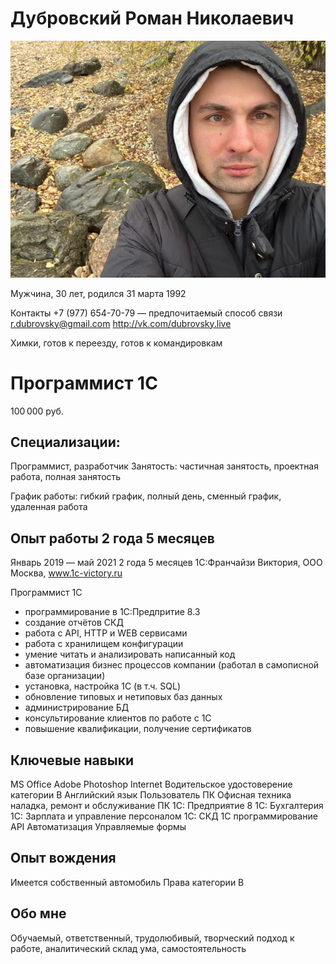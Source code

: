 # Дубровский Роман Николаевич

![](img/my_photo.jpg)

Мужчина, 30 лет, родился 31 марта 1992

Контакты
 +7 (977) 654-70-79 — предпочитаемый способ связи
r.dubrovsky@gmail.com
http://vk.com/dubrovsky.live

Химки, готов к переезду, готов к командировкам

# Программист 1C

100 000 руб.

## Специализации:
Программист, разработчик
Занятость: частичная занятость, проектная работа, полная занятость

График работы: гибкий график, полный день, сменный график, удаленная работа

## Опыт работы 2 года 5 месяцев

Январь 2019 — май 2021
2 года 5 месяцев
1С:Франчайзи Виктория, ООО
Москва, www.1c-victory.ru

Программист 1С
- программирование в 1С:Предпритие 8.3
- создание отчётов СКД
- работа с API, HTTP и WEB сервисами
- работа с хранилищем конфигурации
- умение читать и анализировать написанный код
- автоматизация бизнес процессов компании (работал в самописной базе организации)
- установка, настройка 1С (в т.ч. SQL)
- обновление типовых и нетиповых баз данных
- администрирование БД
- консультирование клиентов по работе с 1С
- повышение квалификации, получение сертификатов

## Ключевые навыки

MS Office
Adobe Photoshop
Internet
Водительское удостоверение категории B
Английский язык
Пользователь ПК
Офисная техника
наладка, ремонт и обслуживание ПК
1С: Предприятие 8
1C: Бухгалтерия
1С: Зарплата и управление персоналом
1С: СКД
1С программирование
API
Автоматизация
Управляемые формы

## Опыт вождения
Имеется собственный автомобиль
Права категории B

## Обо мне
Обучаемый, ответственный, трудолюбивый, творческий подход к работе, аналитический склад ума, самостоятельность


